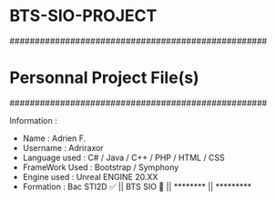 # BTS-SIO-PROJECT
###################################################
#              Personnal Project File(s)          #               
###################################################

Information : 
  - Name : Adrien F.
  - Username : Adriraxor
  - Language used : C# / Java / C++ / PHP / HTML / CSS 
  - FrameWork Used : Bootstrap / Symphony
  - Engine used : Unreal ENGINE 20.XX
  - Formation : Bac STI2D ✅  || BTS SIO 🔄 || ******** || *********
